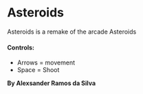 # Asteroids


Asteroids is a remake of the arcade Asteroids
#### Controls:
  - Arrows = movement
  - Space = Shoot

**By Alexsander Ramos da Silva**
